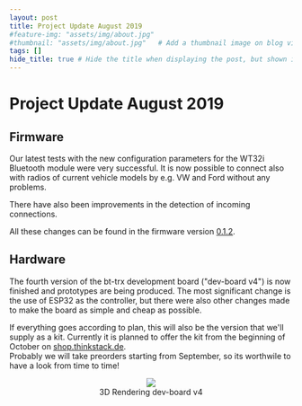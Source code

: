 ```yaml
---
layout: post
title: Project Update August 2019
#feature-img: "assets/img/about.jpg"
#thumbnail: "assets/img/about.jpg"   # Add a thumbnail image on blog view
tags: []
hide_title: true # Hide the title when displaying the post, but shown in lists of posts
---
```


# Project Update August 2019

## Firmware

Our latest tests with the new configuration parameters for the WT32i 
Bluetooth module were very successful. It is now possible to connect
also with radios of current vehicle models by e.g. VW and Ford without any problems.

There have also been improvements in the detection of incoming connections.

All these changes can be found in the firmware version [0.1.2](https://github.com/bt-trx/firmware/releases/tag/0.1.2).

## Hardware

The fourth version of the bt-trx development board ("dev-board v4") is now finished 
and prototypes are being produced.
The most significant change is the use of ESP32 as the controller, 
but there were also other changes made to make the board as simple and cheap as possible.

If everything goes according to plan, this will also be the version that we'll supply
as a kit. Currently it is planned to offer the kit from the beginning of October on [shop.thinkstack.de](https://shop.thinkstack.de).   
Probably we will take preorders starting from September, so its worthwile to have a look from time to time!

<p style='text-align: center'><img src='{{ site.baseurl_root}}assets/img/posts/2019-08-13_dev-board-v4-3d.png'><br>
3D Rendering dev-board v4</p>